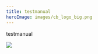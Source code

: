 ```yaml
---
title: testmanual
heroImage: images/cb_logo_big.png
---
```

testmanual

![](images/image_2023_04_06t14_20_54_625z-1-.png)